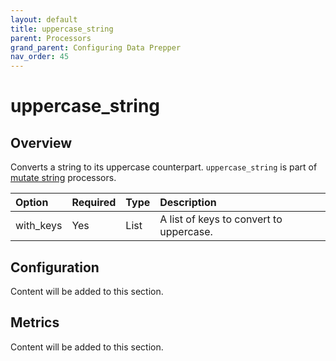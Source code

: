 ```yaml
---
layout: default
title: uppercase_string
parent: Processors
grand_parent: Configuring Data Prepper
nav_order: 45
---
```


# uppercase_string

## Overview

Converts a string to its uppercase counterpart. `uppercase_string` is part of [mutate string](https://github.com/opensearch-project/data-prepper/tree/main/data-prepper-plugins/mutate-string-processors#mutate-string-processors) processors.

Option | Required | Type | Description
:--- | :--- | :--- | :---
with_keys | Yes | List | A list of keys to convert to uppercase.

## Configuration

Content will be added to this section.

## Metrics

Content will be added to this section.